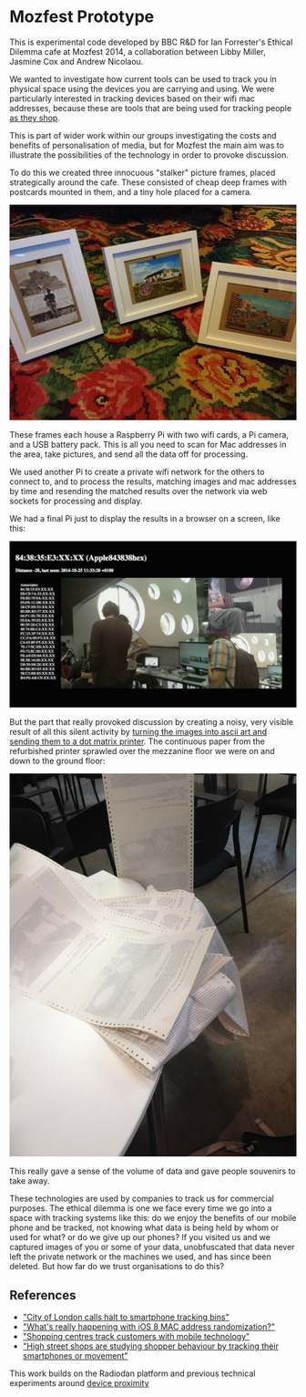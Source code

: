 # Mozfest Prototype 

This is experimental code developed by BBC R&D for Ian Forrester's Ethical Dilemma cafe at Mozfest 2014, a collaboration between Libby Miller, 
Jasmine Cox and Andrew Nicolaou.

We wanted to investigate how current tools can be used to track you in physical space using the devices you are carrying and using. We were 
particularly interested in tracking devices based on their wifi mac addresses, because these are tools that are being used for tracking people 
[as they shop](http://www.telegraph.co.uk/finance/newsbysector/mediatechnologyandtelecoms/8995867/Shopping-centres-track-customers-with-mobile-technology.html).

This is part of wider work within our groups investigating the costs and benefits of personalisation of media, but for Mozfest the main aim was to 
illustrate the possibilities of the technology in order to provoke discussion.

To do this we created three innocuous "stalker" picture frames, placed strategically around the cafe. These consisted of cheap deep frames with 
postcards mounted in them, and a tiny hole placed for a camera.

![Stalker pictures](/doc/images/frames.jpg "Stalker picture frames")

These frames each house a Raspberry Pi with two wifi cards, a Pi camera, and a USB battery pack. This is all you need to scan for Mac addresses 
in the area, take pictures, and send all the data off for processing.

We used another Pi to create a private wifi network for the others to connect to, and to process the results, matching images 
and mac addresses by time and resending the matched results over the network via web sockets for processing and display.

We had a final Pi just to display the results in a browser on a screen, like this:

![Sample snapshot](/doc/images/snap1.jpg "Sample snapshot")

But the part that really provoked discussion by creating a noisy, very visible result of all this silent activity by [turning the images into ascii 
art and sending them to a dot matrix printer](https://gist.github.com/andrewn/294d9483f5bd2ef11055). The continuous paper from the refurbished 
printer sprawled over the mezzanine floor we were on and down to the ground floor:

![Continous data](/doc/images/paper2.jpg "Continuous data")

This really gave a sense of the volume of data and gave people souvenirs to take away.

These technologies are used by companies to track us for commercial purposes. The ethical dilemma is one we face every time we go into a space 
with tracking systems like this: do we enjoy the benefits of our mobile phone and be tracked, not knowing what data is being held by whom or used 
for what? or do we give up our phones? If you visited us and we captured images of you or some of your data, unobfuscated that data never left 
the private network or the machines we used, and has since been deleted. But how far do we trust organisations to do this?


## References

* ["City of London calls halt to smartphone tracking bins"](http://www.bbc.co.uk/news/technology-23665490)
* ["What's really happening with iOS 8 MAC address randomization?"](http://www.imore.com/closer-look-ios-8s-mac-randomization)
* ["Shopping centres track customers with mobile technology"](http://www.telegraph.co.uk/finance/newsbysector/mediatechnologyandtelecoms/8995867/Shopping-centres-track-customers-with-mobile-technology.html)
* ["High street shops are studying shopper behaviour by tracking their smartphones or movement"](http://www.theguardian.com/news/datablog/2013/oct/03/analytics-amazon-retailers-physical-cookies-high-street)

This work builds on the Radiodan platform and previous technical experiments around [device proximity](https://github.com/libbymiller/mozfest_experiments/blob/master/doc/about.md)



